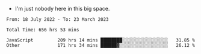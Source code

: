 - I'm just nobody here in this big space.


<!--START_SECTION:waka-->

```text
From: 18 July 2022 - To: 23 March 2023

Total Time: 656 hrs 53 mins

JavaScript         209 hrs 14 mins ████████░░░░░░░░░░░░░░░░░   31.85 %
Other              171 hrs 34 mins ██████▓░░░░░░░░░░░░░░░░░░   26.12 %
```

<!--END_SECTION:waka-->
